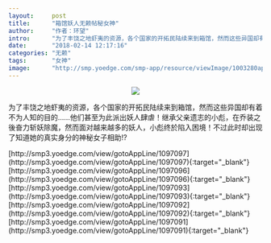 ```yaml
---
layout:     post
title:      "箱馆妖人无赖帖秘女神"
author:     "作者：环望"
intro:      "为了丰饶之地虾夷的资源，各个国家的开拓民陆续来到箱馆，然而这些异国却有着不为人知的目的……他们甚至为此派出妖人肆虐！继承父亲遗志的小彪，在乔装之後奋力斩妖除魔，然而面对越来越多的妖人，小彪终於陷入困境！不过此时却出现了知道她的真实身分的神秘女子相助!?"
date:       "2018-02-14 12:17:16"
categories: "无赖"
tags:       "女神"
image:      "http://smp.yoedge.com/smp-app/resource/viewImage/1003280appline.png"
---
```

<div style="text-align: center">
<p><img src="http://smp.yoedge.com/smp-app/resource/viewImage/1003280appline.png"/></p>
</div>
<p class="post-meta">
<span>为了丰饶之地虾夷的资源，各个国家的开拓民陆续来到箱馆，然而这些异国却有着不为人知的目的……他们甚至为此派出妖人肆虐！继承父亲遗志的小彪，在乔装之後奋力斩妖除魔，然而面对越来越多的妖人，小彪终於陷入困境！不过此时却出现了知道她的真实身分的神秘女子相助!?</span>
</p>
[http://smp3.yoedge.com/view/gotoAppLine/1097097](http://smp3.yoedge.com/view/gotoAppLine/1097097){:target="_blank"}
[http://smp3.yoedge.com/view/gotoAppLine/1097096](http://smp3.yoedge.com/view/gotoAppLine/1097096){:target="_blank"}
[http://smp3.yoedge.com/view/gotoAppLine/1097093](http://smp3.yoedge.com/view/gotoAppLine/1097093){:target="_blank"}
[http://smp3.yoedge.com/view/gotoAppLine/1097092](http://smp3.yoedge.com/view/gotoAppLine/1097092){:target="_blank"}
[http://smp3.yoedge.com/view/gotoAppLine/1097091](http://smp3.yoedge.com/view/gotoAppLine/1097091){:target="_blank"}


